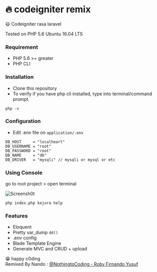  # :fire: codeigniter remix  

:smiley:
Codeigniter rasa laravel

Tested on PHP 5.6 Ubuntu 16.04 LTS

### Requirement 
- PHP 5.6 >= greater
- PHP CLI

### Installation

 - Clone this repository
 - To verify if you have php cli installed, type into terminal/command prompt.
```
php -v
```

### Configuration
 - Edit .env file on `application/.env`
```
DB_HOST		= "localheart"
DB_USERNAME	= "root"
DB_PASSWORD	= "root"
DB_NAME 	= "db"
DB_DRIVER 	= "mysqli" // mysqli or mysql or etc

```
### Using Console
go to root project > open terminal

![Screensh0t](https://raw.githubusercontent.com/robyfirnandoyusuf/codeigniter-remix/master/Screenshot_2018-10-28_17-29-40.png)
```
php index.php kejora help
```

### Features
- Eloquent 
- Pretty var_dump `dd()`
- .env config
- Blade Template Engine
- Generate MVC and CRUD + upload


:grin: happy c0ding<br />
Remixed By Nando : [@NothingtoCoding - Roby Firnando Yusuf](mailto:nothingtocoding@gmail.com)
